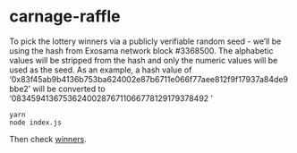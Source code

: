 # carnage-raffle

To pick the lottery winners via a publicly verifiable random seed - we’ll be using the hash from Exosama network block #3368500. The alphabetic values will be stripped from the hash and only the numeric values will be used as the seed. As an example, a hash value of ‘0x83f45ab9b4136b753ba624002e87b6711e066f77aee812f9f17937a84de9bbe2’ will be converted to ‘0834594136753624002876711066778129179378492
’

```
yarn
node index.js
```

Then check [winners](./winners.json).
